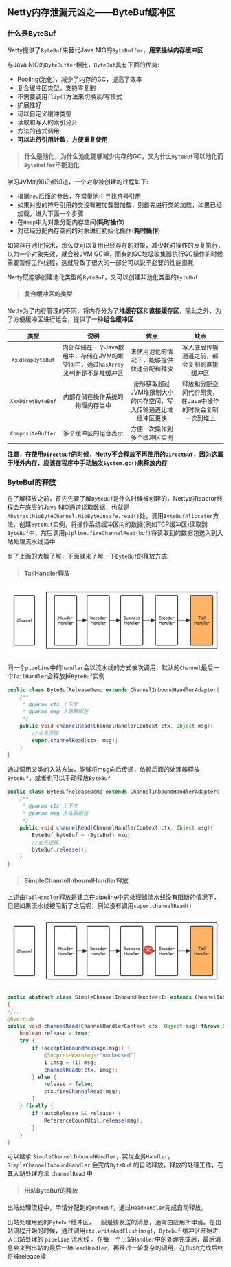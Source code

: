 ## Netty内存泄漏元凶之——ByteBuf缓冲区

### 什么是ByteBuf

Netty提供了`ByteBuf`来替代Java NIO的`ByteBuffer`，**用来操纵内存缓冲区**

与Java NIO的`ByteBuffer`相比，`ByteBuf`具有下面的优势:

* Pooling(池化)，减少了内存的GC，提高了效率
* 复合缓冲区类型，支持零复制
* 不需要调用`flip()`方法来切换读/写模式
* 扩展性好
* 可以自定义缓冲类型
* 读取和写入的索引分开
* 方法的链式调用
* **可以进行引用计数，方便重复使用**

> #### 什么是池化，为什么池化能够减少内存的GC，又为什么`ByteBuf`可以池化而`ByteBuffer`不能池化

学习JVM的知识都知道，一个对象被创建的过程如下:

* 根据`new`后面的参数，在常量池中寻找符号引用
* 如果对应的符号引用的类没有被加载器加载，则首先进行类的加载，如果已经加载，进入下面一个步骤
* 在`Heap`中为对象分配内存空间(**耗时操作**)
* 对已经分配内存空间的对象进行初始化操作(**耗时操作**)

如果存在池化技术，那么就可以复用已经存在的对象，减少耗时操作的反复执行，以为一个对象失效，就会被JVM GC掉，而有的GC垃圾收集器执行GC操作的时候需要暂停工作线程，这就导致了很大的一部分可以说不必要的性能损耗

Netty既能够创建池化类型的`ByteBuf`，又可以创建非池化类型的`ByteBuf`

> #### 复合缓冲区的类型

Netty为了内存管理的不同，将内存分为了**堆缓存区**和**直接缓存区**，除此之外，为了方便缓冲区进行组合，提供了一种**组合缓冲区**

|类型|说明|优点|缺点|
|:---:|:---:|:---:|:---:|
|`XxxHeapByteBuf`|内部存储在一个Java数组中，存储在JVM的堆空间中，通过`hasArray`来判断是不是堆缓冲区|未使用池化的情况下，能够提供快速分配和释放|写入底层传输通道之前，都会复制到直接缓冲区|
|`XxxDiretByteBuf`|内部存储在操作系统的物理内存当中|能够获取超过JVM堆限制大小的内存空间，写入传输通道比堆缓冲区更快|释放和分配空间代价昂贵，在Java中操作的时候会复制一次到堆上|
|`CompositeBuffer`|多个缓冲区的组合表示|方便一次操作到多个缓冲区实例||

**注意，在使用`DirectBuf`的时候，Netty不会释放不再使用的`DirectBuf`，因为这属于堆外内存，应该在程序中手动触发`System.gc()`来释放内存**

### ByteBuf的释放

在了解释放之前，首先先要了解`ByteBuf`是什么时候被创建的，Netty的Reactor线程会在底层的Java NIO通道读取数据，也就是`AbstractNioByteChannel.NioByteUnsafe.read()`处，调用`ByteBufAllocator`方法，创建`ByteBuf`实例，将操作系统缓冲区内的数据(例如TCP缓冲区)读取到`ByteBuf`中，然后调用`pipline.fireChannelRead(buf)`将读取到的数据包送入到入站处理流水线当中

有了上面的大概了解，下面就来了解一下`ByteBuf`的释放方式:

> #### TailHandler释放

<div align=center><img src="/assets/n10.png"></div>

同一个`pipeline`中的`handler`会以流水线的方式依次调用，默认的`Channel`最后一个`TailHandler`会释放掉`ByteBuf`实例

```java
public class ByteBufReleaseDemo extends ChannelInboundHandlerAdapter{
    /**
     * @param ctx 上下文
     * @param msg 入站数据包
     */
    public void channelRead(ChannelHandlerContext ctx, Object msg){
        //业务逻辑
        super.channelRead(ctx, msg);
    }
}
```

通过调用父类的入站方法，能够将msg向后传递，依赖后面的处理器释放`ByteBuf`，或者也可以手动释放`ByteBuf`

```java
public class ByteBufReleaseDemo extends ChannelInboundHandlerAdapter{
    /**
     * @param ctx 上下文
     * @param msg 入站数据包
     */
    public void channelRead(ChannelHandlerContext ctx, Object msg){
        ByteBuf byteBuf = (ByteBuf) msg;
        //业务逻辑
        byteBuf.release();
    }
}
```


> #### SimpleChannelInboundHandler释放

上述由`TailHandler`释放是建立在pipeline中的处理器流水线没有阻断的情况下，但是如果流水线被阻断了之后呢，例如没有调用`super.channelRead()`

<div align=center><img src="/assets/n11.png"/></div>

```java
public abstract class SimpleChannelInboundHandler<I> extends ChannelInboundHandlerAdapter 
{
//...
@Override
public void channelRead(ChannelHandlerContext ctx, Object msg) throws Exception {
    boolean release = true;
    try {
        if (acceptInboundMessage(msg)) {
            @SuppressWarnings("unchecked")
            I imsg = (I) msg;
            channelRead0(ctx, imsg);
        } else {
            release = false;
            ctx.fireChannelRead(msg);
        }
    } finally {
        if (autoRelease && release) {
            ReferenceCountUtil.release(msg);
        }
    }
}
```

可以继承 `SimpleChannelInboundHandler`，实现业务`Handler`。 `SimpleChannelInboundHandler` 会完成`ByteBuf` 的自动释放，释放的处理工作，在其入站处理方法 `channelRead` 中

> #### 出站ByteBuf的释放

出站处理流程中，申请分配到的`ByteBuf`，通过`HeadHandler`完成自动释放。

出站处理用到的`Bytebuf`缓冲区，一般是要发送的消息，通常由应用所申请。在出站流程开始的时候，通过调用`ctx.writeAndFlush(msg)`，`Bytebuf` 缓冲区开始进入出站处理的 `pipeline` 流水线 。在每一个出站`Handler`中的处理完成后，最后消息会来到出站的最后一棒`HeadHandler`，再经过一轮复杂的调用，在flush完成后终将被release掉